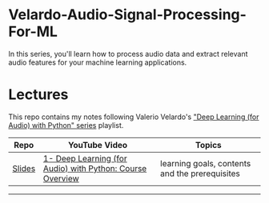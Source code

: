 # Velardo-Audio-Signal-Processing-For-ML
In this series, you'll learn how to process audio data and extract relevant audio features for your machine learning applications.

# Lectures
This repo contains my notes following Valerio Velardo's ["Deep Learning (for Audio) with Python" series](https://www.youtube.com/playlist?list=PL-wATfeyAMNrtbkCNsLcpoAyBBRJZVlnf) playlist. 

| Repo | YouTube Video | Topics |
| -- | -- | -- |
| [Slides](https://github.com/musikalkemist/DeepLearningForAudioWithPython/tree/master/1-Course%20overview/slides) | [1- Deep Learning (for Audio) with Python: Course Overview](\https://www.youtube.com/watch?v=iCwMQJnKk2c&list=PL-wATfeyAMNqIee7cH3q1bh4QJFAaeNv0&index=1) | learning goals, contents and the prerequisites |

___
